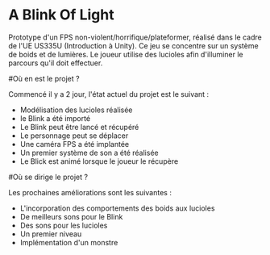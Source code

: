 # A Blink Of Light

Prototype d'un FPS non-violent/horrifique/plateformer, réalisé dans le cadre de l'UE US335U (Introduction à Unity). Ce jeu se concentre sur un système de boids et de lumières. Le joueur utilise des lucioles afin d'illuminer le parcours qu'il doit effectuer.

#Où en est le projet ?

Commencé il y a 2 jour, l'état actuel du projet est le suivant :
- Modélisation des lucioles réalisée
- le Blink a été importé
- Le Blink peut être lancé et récupéré
- Le personnage peut se déplacer
- Une caméra FPS a été implantée
- Un premier système de son a été réalisée
- Le Blick est animé lorsque le joueur le récupère

#Où se dirige le projet ?

Les prochaines améliorations sont les suivantes :
- L'incorporation des comportements des boids aux lucioles
- De meilleurs sons pour le Blink
- Des sons pour les lucioles
- Un premier niveau
- Implémentation d'un monstre
